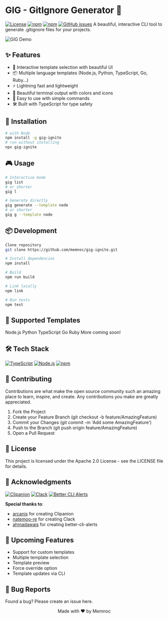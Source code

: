 # GIG - GitIgnore Generator 🚀

[![License](https://img.shields.io/badge/license-Apache%202.0-blue.svg)](LICENSE)
[![npm](https://img.shields.io/npm/v/gig-ignite)](https://www.npmjs.com/package/gig-ignite)
[![npm](https://img.shields.io/npm/dt/gig-ignite)](https://www.npmjs.com/package/gig-ignite)
[![GitHub issues](https://img.shields.io/github/issues/memnoc/gig-ignite)](https://github.com/memnoc/gig-ignite/issues)
A beautiful, interactive CLI tool to generate .gitignore files for your projects.

![GIG Demo](./demo.gif)

## ✨ Features

- 🎯 Interactive template selection with beautiful UI
- 📦 Multiple language templates (Node.js, Python, TypeScript, Go, Ruby...)
- ⚡ Lightning fast and lightweight
- 🎨 Beautiful terminal output with colors and icons
- 🔧 Easy to use with simple commands
- 🛠️ Built with TypeScript for type safety

## 🚀 Installation

```bash
# with Node
npm install -g gig-ignite
# run without installing
npx gig-ignite
```

## 🎮 Usage

```bash
# Interactive mode
gig list
# or shorter
gig l

# Generate directly
gig generate --template node
# or shorter
gig g --template node
```

## 📦 Development

```bash
Clone repository
git clone https://github.com/memnoc/gig-ignite.git

# Install dependencies
npm install

# Build
npm run build

# Link locally
npm link

# Run tests
npm test
```

## 🎯 Supported Templates

Node.js
Python
TypeScript
Go
Ruby
More coming soon!

## 🛠️ Tech Stack

[![TypeScript](https://img.shields.io/badge/TypeScript-007ACC?logo=typescript&logoColor=white)](https://www.typescriptlang.org/)
[![Node.js](https://img.shields.io/badge/Node.js-339933?logo=nodedotjs&logoColor=white)](https://nodejs.org/)
[![npm](https://img.shields.io/badge/npm-CB3837?logo=npm&logoColor=white)](https://www.npmjs.com/)

## 🤝 Contributing

Contributions are what make the open source community such an amazing place to learn, inspire, and create. Any contributions you make are greatly appreciated.

1. Fork the Project
2. Create your Feature Branch (git checkout -b feature/AmazingFeature)
3. Commit your Changes (git commit -m 'Add some AmazingFeature')
4. Push to the Branch (git push origin feature/AmazingFeature)
5. Open a Pull Request

## 📝 License

This project is licensed under the Apache 2.0 License - see the LICENSE file for details.

## 🙏 Acknowledgments

[![Clipanion](https://img.shields.io/badge/Clipanion-CLI%20Framework-blue)](https://github.com/arcanis/clipanion)
[![Clack](https://img.shields.io/badge/Clack-Beautiful%20Prompts-orange)](https://github.com/natemoo-re/clack)
[![Better CLI Alerts](https://img.shields.io/badge/Better%20CLI%20Alerts-Terminal%20Styling-green)](https://github.com/ahmadawais/cli-alerts)

**Special thanks to**:

- [arcanis](https://github.com/arcanis) for creating Clipanion
- [natemoo-re](https://github.com/natemoo-re) for creating Clack
- [ahmadawais](https://github.com/ahmadawais) for creating better-cli-alerts

## 🎈 Upcoming Features

- Support for custom templates
- Multiple template selection
- Template preview
- Force override option
- Template updates via CLI

## 🐛 Bug Reports

Found a bug? Please create an issue here.

<p align="center">Made with ❤️ by Memnoc</p>
